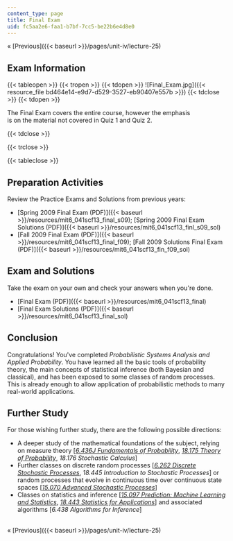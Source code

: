 ```yaml
---
content_type: page
title: Final Exam
uid: fc5aa2e6-faa1-b7bf-7cc5-be22b6e4d8e0
---
```


« [Previous]({{< baseurl >}}/pages/unit-iv/lecture-25)

Exam Information
----------------

{{< tableopen >}}
{{< tropen >}}
{{< tdopen >}}
![Final_Exam.jpg]({{< resource_file bd464e14-e9d7-d529-3527-eb90407e557b >}})
{{< tdclose >}}
{{< tdopen >}}


The Final Exam covers the entire course, however the emphasis  
is on the material not covered in Quiz 1 and Quiz 2.


{{< tdclose >}}

{{< trclose >}}

{{< tableclose >}}

Preparation Activities
----------------------

Review the Practice Exams and Solutions from previous years:

*   [Spring 2009 Final Exam (PDF)]({{< baseurl >}}/resources/mit6_041scf13_final_s09); [Spring 2009 Final Exam Solutions (PDF)]({{< baseurl >}}/resources/mit6_041scf13_finl_s09_sol)
*   [Fall 2009 Final Exam (PDF)]({{< baseurl >}}/resources/mit6_041scf13_final_f09); [Fall 2009 Solutions Final Exam (PDF)]({{< baseurl >}}/resources/mit6_041scf13_fin_f09_sol)

Exam and Solutions
------------------

Take the exam on your own and check your answers when you're done.

*   [Final Exam (PDF)]({{< baseurl >}}/resources/mit6_041scf13_final)
*   [Final Exam Solutions (PDF)]({{< baseurl >}}/resources/mit6_041scf13_final_sol)

Conclusion
----------

Congratulations! You've completed _Probabilistic Systems Analysis and Applied Probability_. You have learned all the basic tools of probability theory, the main concepts of statistical inference (both Bayesian and classical), and has been exposed to some classes of random processes. This is already enough to allow application of probabilistic methods to many real-world applications.

Further Study
-------------

For those wishing further study, there are the following possible directions:

*   A deeper study of the mathematical foundations of the subject, relying on measure theory \[[_6.436J Fundamentals of Probability_](/courses/6-436j-fundamentals-of-probability-fall-2018), [_18.175 Theory of Probability_](/courses/18-175-theory-of-probability-spring-2014/), _18.176 Stochastic Calculus_\]
*   Further classes on discrete random processes \[[_6.262 Discrete Stochastic Processes_](/courses/6-262-discrete-stochastic-processes-spring-2011/), _18.445 Introduction to Stochastic Processes_\] or random processes that evolve in continuous time over continuous state spaces \[[_15.070 Advanced Stochastic Processes_](/courses/15-070j-advanced-stochastic-processes-fall-2013)\]
*   Classes on statistics and inference \[[_15.097 Prediction: Machine Learning and Statistics_](/courses/15-097-prediction-machine-learning-and-statistics-spring-2012/), [_18.443 Statistics for Applications_](/courses/18-443-statistics-for-applications-fall-2003/)\] and associated algorithms \[_6.438 Algorithms for Inference_\]  
     

« [Previous]({{< baseurl >}}/pages/unit-iv/lecture-25)